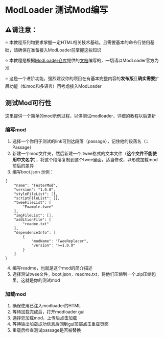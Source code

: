 # ModLoader 测试Mod编写

## ⚠️请注意：

⭐  本教程系列均要求掌握一定HTML相关技术基础，且需要基本的命令行使用基础，请确保在准备接入ModLoader前掌握这些知识

⭐  本教程是根据[ModLoader仓库](https://github.com/Lyoko-Jeremie/sugarcube-2-ModLoader)提供的[文档](https://github.com/Lyoko-Jeremie/sugarcube-2-ModLoader/blob/master/README.md)编写的，一切请以ModLoader官方为准

⭐  这是一个进阶功能，强烈建议你的项目在有基本完整内容的**发布版**且**确实需要**扩展功能（如mod和多语言）再考虑接入ModLoader

## 测试Mod可行性
这里提供一个简单的mod示例过程，以供测试modloader，详细的教程以后更新
### 编写mod
1. 选择一个你用于测试的link可到达段落（passage），记住他的段落名（:: Passage）
2. 新建一个mod文件夹，然后新建一个.twee格式的文本文件（**这个文件不能使用中文名字**），将这个段落复制到这个twee里面，适当修改，以形成加载mod前后的差异
3. 编写boot.json
示例：
```
{
    "name": "TesterMod",
    "version": "1.0.0",
    "styleFileList": [],
    "scriptFileList": [],
    "tweeFileList": [
        "Example.twee"
    ],
    "imgFileList": [],
    "additionFile": [
        "readme.txt"
    ],
    "dependenceInfo": [
        {
            "modName": "TweeReplacer",
            "version": ">=1.0.0"
        }
    ]
}
```
4. 编写readme，也就是这个mod的简介描述
5. 选择测试twee文件，boot.json，readme.txt，将他们压缩到一个.zip压缩包里，这就是你的测试mod

### 加载mod
1. 确保使用已注入modloader的HTML
2. 等待加载完成后，打开modloader gui
3. 选择旁加载mod，上传后点击加载
4. 等待输出加载成功信息后回到gui顶部点击重载页面
5. 重载后检查测试passage是否被替换
